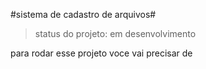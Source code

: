 #sistema de cadastro de arquivos#
>status do projeto: em desenvolvimento

para rodar esse projeto voce vai precisar de
